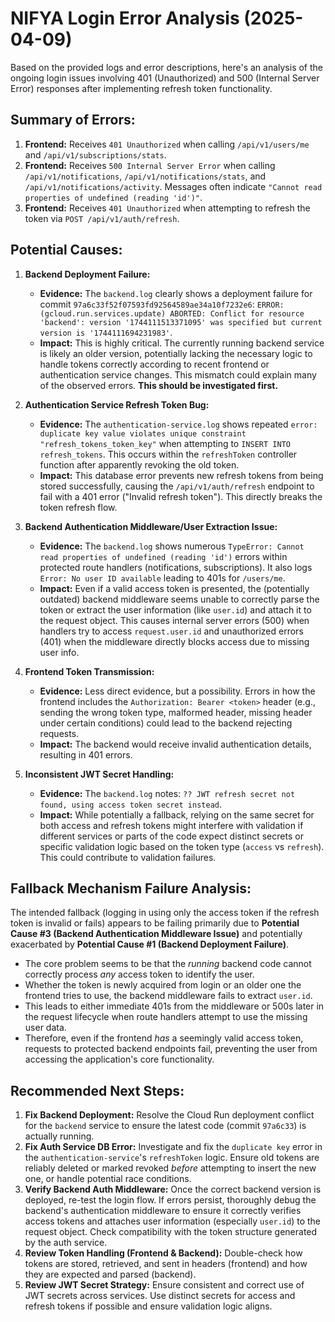 # NIFYA Login Error Analysis (2025-04-09)

Based on the provided logs and error descriptions, here's an analysis of the ongoing login issues involving 401 (Unauthorized) and 500 (Internal Server Error) responses after implementing refresh token functionality.

## Summary of Errors:

1.  **Frontend:** Receives `401 Unauthorized` when calling `/api/v1/users/me` and `/api/v1/subscriptions/stats`.
2.  **Frontend:** Receives `500 Internal Server Error` when calling `/api/v1/notifications`, `/api/v1/notifications/stats`, and `/api/v1/notifications/activity`. Messages often indicate `"Cannot read properties of undefined (reading 'id')"`.
3.  **Frontend:** Receives `401 Unauthorized` when attempting to refresh the token via `POST /api/v1/auth/refresh`.

## Potential Causes:

1.  **Backend Deployment Failure:**
    *   **Evidence:** The `backend.log` clearly shows a deployment failure for commit `97a6c33f52f07593fd92564589ae34a10f7232e6`: `ERROR: (gcloud.run.services.update) ABORTED: Conflict for resource 'backend': version '1744111513371095' was specified but current version is '1744111694231983'`.
    *   **Impact:** This is highly critical. The currently running backend service is likely an older version, potentially lacking the necessary logic to handle tokens correctly according to recent frontend or authentication service changes. This mismatch could explain many of the observed errors. **This should be investigated first.**

2.  **Authentication Service Refresh Token Bug:**
    *   **Evidence:** The `authentication-service.log` shows repeated `error: duplicate key value violates unique constraint "refresh_tokens_token_key"` when attempting to `INSERT INTO refresh_tokens`. This occurs within the `refreshToken` controller function after apparently revoking the old token.
    *   **Impact:** This database error prevents new refresh tokens from being stored successfully, causing the `/api/v1/auth/refresh` endpoint to fail with a 401 error ("Invalid refresh token"). This directly breaks the token refresh flow.

3.  **Backend Authentication Middleware/User Extraction Issue:**
    *   **Evidence:** The `backend.log` shows numerous `TypeError: Cannot read properties of undefined (reading 'id')` errors within protected route handlers (notifications, subscriptions). It also logs `Error: No user ID available` leading to 401s for `/users/me`.
    *   **Impact:** Even if a valid access token is presented, the (potentially outdated) backend middleware seems unable to correctly parse the token or extract the user information (like `user.id`) and attach it to the request object. This causes internal server errors (500) when handlers try to access `request.user.id` and unauthorized errors (401) when the middleware directly blocks access due to missing user info.

4.  **Frontend Token Transmission:**
    *   **Evidence:** Less direct evidence, but a possibility. Errors in how the frontend includes the `Authorization: Bearer <token>` header (e.g., sending the wrong token type, malformed header, missing header under certain conditions) could lead to the backend rejecting requests.
    *   **Impact:** The backend would receive invalid authentication details, resulting in 401 errors.

5.  **Inconsistent JWT Secret Handling:**
    *   **Evidence:** The `backend.log` notes: `?? JWT refresh secret not found, using access token secret instead`.
    *   **Impact:** While potentially a fallback, relying on the same secret for both access and refresh tokens might interfere with validation if different services or parts of the code expect distinct secrets or specific validation logic based on the token type (`access` vs `refresh`). This could contribute to validation failures.

## Fallback Mechanism Failure Analysis:

The intended fallback (logging in using only the access token if the refresh token is invalid or fails) appears to be failing primarily due to **Potential Cause #3 (Backend Authentication Middleware Issue)** and potentially exacerbated by **Potential Cause #1 (Backend Deployment Failure)**.

*   The core problem seems to be that the *running* backend code cannot correctly process *any* access token to identify the user.
*   Whether the token is newly acquired from login or an older one the frontend tries to use, the backend middleware fails to extract `user.id`.
*   This leads to either immediate 401s from the middleware or 500s later in the request lifecycle when route handlers attempt to use the missing user data.
*   Therefore, even if the frontend *has* a seemingly valid access token, requests to protected backend endpoints fail, preventing the user from accessing the application's core functionality.

## Recommended Next Steps:

1.  **Fix Backend Deployment:** Resolve the Cloud Run deployment conflict for the `backend` service to ensure the latest code (commit `97a6c33`) is actually running.
2.  **Fix Auth Service DB Error:** Investigate and fix the `duplicate key` error in the `authentication-service`'s `refreshToken` logic. Ensure old tokens are reliably deleted or marked revoked *before* attempting to insert the new one, or handle potential race conditions.
3.  **Verify Backend Auth Middleware:** Once the correct backend version is deployed, re-test the login flow. If errors persist, thoroughly debug the backend's authentication middleware to ensure it correctly verifies access tokens and attaches user information (especially `user.id`) to the request object. Check compatibility with the token structure generated by the auth service.
4.  **Review Token Handling (Frontend & Backend):** Double-check how tokens are stored, retrieved, and sent in headers (frontend) and how they are expected and parsed (backend).
5.  **Review JWT Secret Strategy:** Ensure consistent and correct use of JWT secrets across services. Use distinct secrets for access and refresh tokens if possible and ensure validation logic aligns. 
